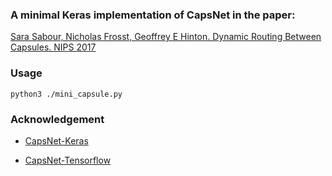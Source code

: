 
### A minimal Keras implementation of CapsNet in the paper:
[Sara Sabour, Nicholas Frosst, Geoffrey E Hinton. Dynamic Routing Between Capsules. NIPS 2017](https://arxiv.org/abs/1710.09829)

### Usage
```
python3 ./mini_capsule.py
```

### Acknowledgement


- [CapsNet-Keras](https://github.com/XifengGuo/CapsNet-Keras)

- [CapsNet-Tensorflow](https://github.com/naturomics/CapsNet-Tensorflow)

